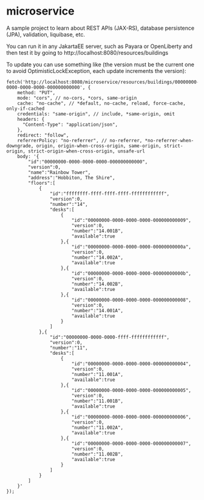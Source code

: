 # microservice
A sample project to learn about REST APIs (JAX-RS), database persistence (JPA), validation, liquibase, etc.

You can run it in any JakartaEE server, such as Payara or OpenLiberty and then test it by going to http://localhost:8080/resources/buildings

To update you can use something like (the version must be the current one to avoid OptimisticLockException, each update increments the version):

    fetch('http://localhost:8080/microservice/resources/buildings/00000000-0000-0000-0000-000000000000', {
        method: "PUT",
        mode: "cors", // no-cors, *cors, same-origin
        cache: "no-cache", // *default, no-cache, reload, force-cache, only-if-cached
        credentials: "same-origin", // include, *same-origin, omit
        headers: {
          "Content-Type": "application/json",
        },
        redirect: "follow",
        referrerPolicy: "no-referrer", // no-referrer, *no-referrer-when-downgrade, origin, origin-when-cross-origin, same-origin, strict-origin, strict-origin-when-cross-origin, unsafe-url
        body: '{
            "id":"00000000-0000-0000-0000-000000000000",
            "version":0,
            "name":"Rainbow Tower",
            "address":"Hobbiton, The Shire",
            "floors":[
                {
                    "id":"ffffffff-ffff-ffff-ffff-ffffffffffff",
                    "version":0,
                    "number":"14",
                    "desks":[
                        {
                            "id":"00000000-0000-0000-0000-000000000009",
                            "version":0,
                            "number":"14.001B",
                            "available":true
                        },{
                            "id":"00000000-0000-0000-0000-00000000000a",
                            "version":0,
                            "number":"14.002A",
                            "available":true
                        },{
                            "id":"00000000-0000-0000-0000-00000000000b",
                            "version":0,
                            "number":"14.002B",
                            "available":true
                        },{
                            "id":"00000000-0000-0000-0000-000000000008",
                            "version":0,
                            "number":"14.001A",
                            "available":true
                        }
                    ]
                },{
                    "id":"00000000-0000-0000-ffff-ffffffffffff",
                    "version":0,
                    "number":"11",
                    "desks":[
                        {
                            "id":"00000000-0000-0000-0000-000000000004",
                            "version":0,
                            "number":"11.001A",
                            "available":true
                        },{
                            "id":"00000000-0000-0000-0000-000000000005",
                            "version":0,
                            "number":"11.001B",
                            "available":true
                        },{
                            "id":"00000000-0000-0000-0000-000000000006",
                            "version":0,
                            "number":"11.002A",
                            "available":true
                        },{
                            "id":"00000000-0000-0000-0000-000000000007",
                            "version":0,
                            "number":"11.002B",
                            "available":true
                        }
                    ]
                }
            ]
        }'
    });